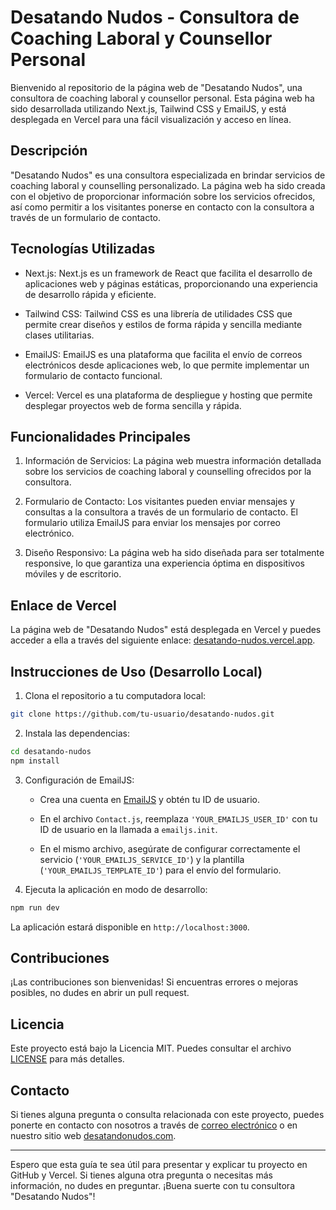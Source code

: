 # Desatando Nudos - Consultora de Coaching Laboral y Counsellor Personal

Bienvenido al repositorio de la página web de "Desatando Nudos", una consultora de coaching laboral y counsellor personal. Esta página web ha sido desarrollada utilizando Next.js, Tailwind CSS y EmailJS, y está desplegada en Vercel para una fácil visualización y acceso en línea.

## Descripción

"Desatando Nudos" es una consultora especializada en brindar servicios de coaching laboral y counselling personalizado. La página web ha sido creada con el objetivo de proporcionar información sobre los servicios ofrecidos, así como permitir a los visitantes ponerse en contacto con la consultora a través de un formulario de contacto.

## Tecnologías Utilizadas

- Next.js: Next.js es un framework de React que facilita el desarrollo de aplicaciones web y páginas estáticas, proporcionando una experiencia de desarrollo rápida y eficiente.

- Tailwind CSS: Tailwind CSS es una librería de utilidades CSS que permite crear diseños y estilos de forma rápida y sencilla mediante clases utilitarias.

- EmailJS: EmailJS es una plataforma que facilita el envío de correos electrónicos desde aplicaciones web, lo que permite implementar un formulario de contacto funcional.

- Vercel: Vercel es una plataforma de despliegue y hosting que permite desplegar proyectos web de forma sencilla y rápida.

## Funcionalidades Principales

1. Información de Servicios: La página web muestra información detallada sobre los servicios de coaching laboral y counselling ofrecidos por la consultora.

2. Formulario de Contacto: Los visitantes pueden enviar mensajes y consultas a la consultora a través de un formulario de contacto. El formulario utiliza EmailJS para enviar los mensajes por correo electrónico.

3. Diseño Responsivo: La página web ha sido diseñada para ser totalmente responsive, lo que garantiza una experiencia óptima en dispositivos móviles y de escritorio.

## Enlace de Vercel

La página web de "Desatando Nudos" está desplegada en Vercel y puedes acceder a ella a través del siguiente enlace: [desatando-nudos.vercel.app](https://desatando-nudos.vercel.app/).

## Instrucciones de Uso (Desarrollo Local)

1. Clona el repositorio a tu computadora local:

```bash
git clone https://github.com/tu-usuario/desatando-nudos.git
```

2. Instala las dependencias:

```bash
cd desatando-nudos
npm install
```

3. Configuración de EmailJS:

   - Crea una cuenta en [EmailJS](https://www.emailjs.com/) y obtén tu ID de usuario.

   - En el archivo `Contact.js`, reemplaza `'YOUR_EMAILJS_USER_ID'` con tu ID de usuario en la llamada a `emailjs.init`.

   - En el mismo archivo, asegúrate de configurar correctamente el servicio (`'YOUR_EMAILJS_SERVICE_ID'`) y la plantilla (`'YOUR_EMAILJS_TEMPLATE_ID'`) para el envío del formulario.

4. Ejecuta la aplicación en modo de desarrollo:

```bash
npm run dev
```

La aplicación estará disponible en `http://localhost:3000`.

## Contribuciones

¡Las contribuciones son bienvenidas! Si encuentras errores o mejoras posibles, no dudes en abrir un pull request.

## Licencia

Este proyecto está bajo la Licencia MIT. Puedes consultar el archivo [LICENSE](LICENSE) para más detalles.

## Contacto

Si tienes alguna pregunta o consulta relacionada con este proyecto, puedes ponerte en contacto con nosotros a través de [correo electrónico](mailto:contacto@desatandonudos.com) o en nuestro sitio web [desatandonudos.com](https://www.desatandonudos.com).

---

Espero que esta guía te sea útil para presentar y explicar tu proyecto en GitHub y Vercel. Si tienes alguna otra pregunta o necesitas más información, no dudes en preguntar. ¡Buena suerte con tu consultora "Desatando Nudos"!
